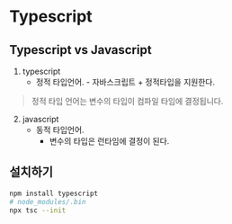 # Typescript

## Typescript vs Javascript

1. typescript
   - 정적 타입언어. - 자바스크립트 + 정적타입을 지원한다.

> 정적 타입 언어는 변수의 타입이 컴파일 타임에 결정됩니다.

2. javascript
   - 동적 타입언어.
     - 변수의 타입은 런타임에 결정이 된다.

## 설치하기

```bash
npm install typescript
# node_modules/.bin
npx tsc --init
```

